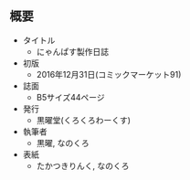 ## 概要
- タイトル
  - にゃんぱす製作日誌
- 初版
  - 2016年12月31日(コミックマーケット91)
- 誌面
  - B5サイズ44ページ
- 発行
  - 黒曜堂(くろくろわーくす)
- 執筆者
  - 黒曜, なのくろ
- 表紙
  - たかつきりんく, なのくろ
